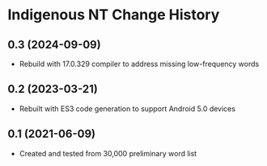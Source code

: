 Indigenous NT Change History
====================

0.3 (2024-09-09)
----------------
* Rebuild with 17.0.329 compiler to address missing low-frequency words

0.2 (2023-03-21)
----------------
* Rebuilt with ES3 code generation to support Android 5.0 devices

0.1 (2021-06-09)
----------------
* Created and tested from 30,000 preliminary word list
